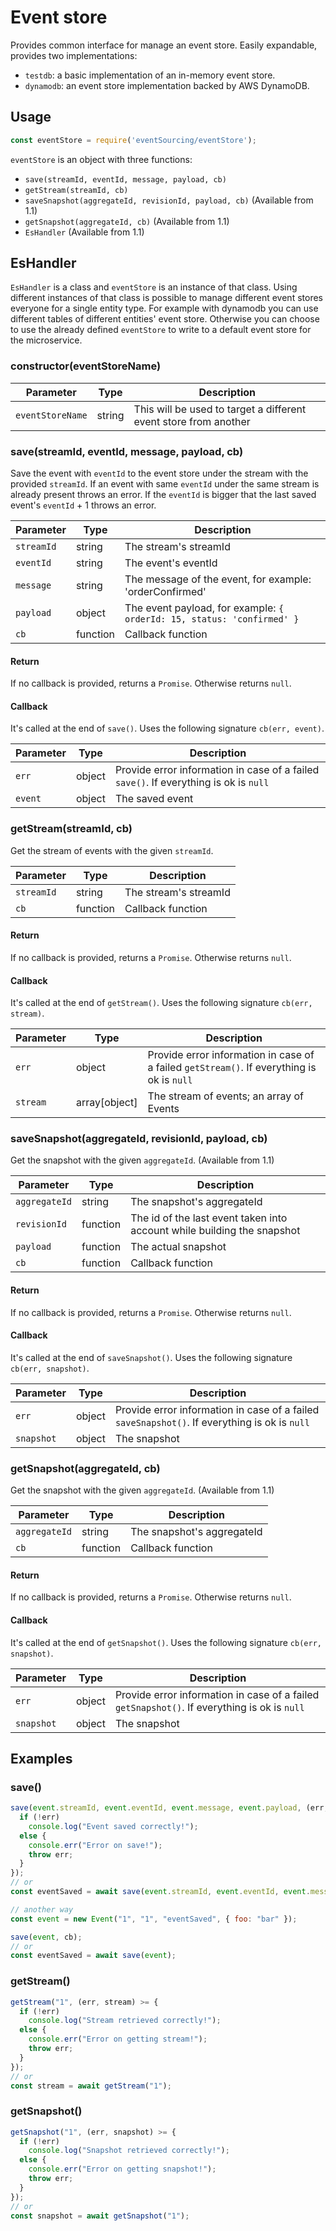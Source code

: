 # Event store
Provides common interface for manage an event store. Easily expandable, provides two implementations:
- `testdb`: a basic implementation of an in-memory event store.
- `dynamodb`: an event store implementation backed by AWS DynamoDB.

## Usage
```js
const eventStore = require('eventSourcing/eventStore');
```
`eventStore` is an object with three functions:
- `save(streamId, eventId, message, payload, cb)`
- `getStream(streamId, cb)`
- `saveSnapshot(aggregateId, revisionId, payload, cb)` (Available from 1.1)
- `getSnapshot(aggregateId, cb)` (Available from 1.1)
- `EsHandler` (Available from 1.1)

## EsHandler
`EsHandler` is a class and `eventStore` is an instance of that class. Using different instances of that class is possible to manage different event stores everyone for a single entity type. For example with dynamodb you can use different tables of different entities' event store. Otherwise you can choose to use the already defined `eventStore` to write to a default event store for the microservice.

### constructor(eventStoreName)
| Parameter | Type | Description |
| --- | --- | --- |
| `eventStoreName` | string | This will be used to target a different event store from another |

### save(streamId, eventId, message, payload, cb)
Save the event with `eventId` to the event store under the stream with the provided `streamId`. If an event with same `eventId` under the same stream is already present throws an error. If the `eventId` is bigger that the last saved event's `eventId` + 1 throws an error.

| Parameter | Type | Description |
| --- | --- | --- |
| `streamId` | string | The stream's streamId |
| `eventId` | string | The event's eventId |
| `message` | string | The message of the event, for example: 'orderConfirmed' |
| `payload` | object | The event payload, for example: `{ orderId: 15, status: 'confirmed' }` |
| `cb` | function | Callback function |

#### Return
If no callback is provided, returns a `Promise`.
Otherwise returns `null`.

#### Callback
It's called at the end of `save()`. Uses the following signature `cb(err, event)`.

| Parameter | Type | Description |
| --- | --- | --- |
| `err` | object | Provide error information in case of a failed `save()`. If everything is ok is `null` |
| `event` | object | The saved event |

### getStream(streamId, cb)
Get the stream of events with the given `streamId`.

| Parameter | Type | Description |
| --- | --- | --- |
| `streamId` | string | The stream's streamId |
| `cb` | function | Callback function |

#### Return
If no callback is provided, returns a `Promise`.
Otherwise returns `null`.

#### Callback
It's called at the end of `getStream()`. Uses the following signature `cb(err, stream)`.

| Parameter | Type | Description |
| --- | --- | --- |
| `err` | object | Provide error information in case of a failed `getStream()`. If everything is ok is `null` |
| `stream` | array[object] | The stream of events; an array of Events |

### saveSnapshot(aggregateId, revisionId, payload, cb)
Get the snapshot with the given `aggregateId`. (Available from 1.1)

| Parameter | Type | Description |
| --- | --- | --- |
| `aggregateId` | string | The snapshot's aggregateId |
| `revisionId` | function | The id of the last event taken into account while building the snapshot |
| `payload` | function | The actual snapshot |
| `cb` | function | Callback function |

#### Return
If no callback is provided, returns a `Promise`.
Otherwise returns `null`.

#### Callback
It's called at the end of `saveSnapshot()`. Uses the following signature `cb(err, snapshot)`.

| Parameter | Type | Description |
| --- | --- | --- |
| `err` | object | Provide error information in case of a failed `saveSnapshot()`. If everything is ok is `null` |
| `snapshot` | object | The snapshot |

### getSnapshot(aggregateId, cb)
Get the snapshot with the given `aggregateId`. (Available from 1.1)

| Parameter | Type | Description |
| --- | --- | --- |
| `aggregateId` | string | The snapshot's aggregateId |
| `cb` | function | Callback function |

#### Return
If no callback is provided, returns a `Promise`.
Otherwise returns `null`.

#### Callback
It's called at the end of `getSnapshot()`. Uses the following signature `cb(err, snapshot)`.

| Parameter | Type | Description |
| --- | --- | --- |
| `err` | object | Provide error information in case of a failed `getSnapshot()`. If everything is ok is `null` |
| `snapshot` | object | The snapshot |

## Examples

### save()
```js
save(event.streamId, event.eventId, event.message, event.payload, (err, event) >= {
  if (!err)
    console.log("Event saved correctly!");
  else {
    console.err("Error on save!");
    throw err;
  }
});
// or
const eventSaved = await save(event.streamId, event.eventId, event.message, event.payload);

// another way
const event = new Event("1", "1", "eventSaved", { foo: "bar" });

save(event, cb);
// or
const eventSaved = await save(event);
```

### getStream()
```js
getStream("1", (err, stream) >= {
  if (!err)
    console.log("Stream retrieved correctly!");
  else {
    console.err("Error on getting stream!");
    throw err;
  }
});
// or
const stream = await getStream("1");
```

### getSnapshot()
```js
getSnapshot("1", (err, snapshot) >= {
  if (!err)
    console.log("Snapshot retrieved correctly!");
  else {
    console.err("Error on getting snapshot!");
    throw err;
  }
});
// or
const snapshot = await getSnapshot("1");
```
